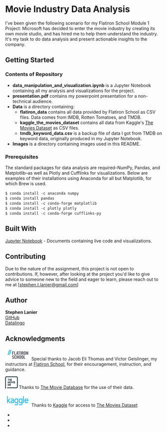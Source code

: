 # Movie Industry Data Analysis

I've been given the following scenario for my Flatiron School Module 1 Project: Microsoft has decided to enter the movie industry by creating its own movie studio, and has hired me to help them understand the industry. It's my task to do data analysis and present actionable insights to the company.

## Getting Started
### Contents of Repository

* **data_manipulation_and_visualization.ipynb** is a Jupyter Notebook containing all my analysis and visualizations for the project.
* **presentation.pdf** contains my powerpoint presentation for a non-technical audience.
* **Data** is a directory containing:
  * **flatiron_data** contains all data provided by Flatiron School as CSV files. Data comes from IMDB, Rotten Tomatoes, and TMDB.
  * **kaggle_the_movies_dataset** contains all data from Kaggle's [The Movies Dataset](https://www.kaggle.com/rounakbanik/the-movies-dataset) as CSV files.
  * **tmdb_keyword_data.csv** is a backup file of data I got from TMDB on keyword data, originally produced in my Jupyter Notebook.
* **Images** is a directory containing images used in this README.

### Prerequisites

The standard packages for data analysis are required–NumPy, Pandas, and Matplotlib–as well as Plotly and Cufflinks for visualizations. Below are examples of their installations using Anaconda for all but Matplotlib, for which Brew is used.

```
$ conda install -c anaconda numpy
$ conda install pandas
$ conda install -c conda-forge matplotlib
$ conda install -c plotly plotly
$ conda install -c conda-forge cufflinks-py
```

## Built With

[Jupyter Notebook](https://jupyter.org) - Documents containing live code and visualizations.

## Contributing

Due to the nature of the assignment, this project is not open to contributions. If, however, after looking at the project you'd like to give advice to someone new to the field and eager to learn, please reach out to me at [stephen.t.lanier@gmail.com]

## Author

**Stephen Lanier** <br/>
[GitHub](https://github.com/stlanier) <br/>
[Datalingo](https://datalingo.wordpress.com)



## Acknowledgments

<a href="https://flatironschool.com"><img src="Images/flatiron.png" width="80" height="40"  alt="Flatiron School Logo"/></a>
Special thanks to Jacob Eli Thomas and Victor Geislinger, my instructors at [Flatiron School](https://flatironschool.com), for their encouragement, instruction, and guidance.

<a href="https://www.themoviedb.org/?language=en-US"><img src="Images/tmdb.png" width="40" height="40"  alt="TMDB Logo"/></a>
Thanks to [The Movie Database](https://www.themoviedb.org/?language=en-US) for the use of their data.

<a href="https://www.kaggle.com"><img src="Images/kaggle.png" width="80" height="40"  alt="Kaggle Logo"/></a>
Thanks to [Kaggle](https://www.kaggle.com) for access to [The Movies Dataset](https://www.kaggle.com/rounakbanik/the-movies-dataset)

*
*
*
